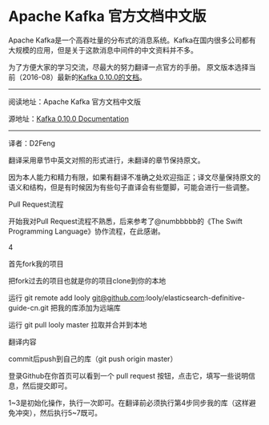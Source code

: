 # Apache Kafka 官方文档中文版

Apache Kafka是一个高吞吐量的分布式的消息系统。Kafka在国内很多公司都有大规模的应用，但是关于这款消息中间件的中文资料并不多。

为了方便大家的学习交流，尽最大的努力翻译一点官方的手册。
原文版本选择当前（2016-08）最新的[Kafka 0.10.0的文档](http://kafka.apache.org/documentation.html)。

---

阅读地址：Apache Kafka 官方文档中文版

源地址：[Kafka 0.10.0 Documentation](http://kafka.apache.org/documentation.html)

---

译者：D2Feng

翻译采用章节中英文对照的形式进行，未翻译的章节保持原文。

因为本人能力和精力有限，如果有翻译不准确之处欢迎指正；译文尽量保持原文的语义和结构，但是有时候因为有些句子直译会有些蹩脚，可能会进行一些调整。


Pull Request流程

开始我对Pull Request流程不熟悉，后来参考了@numbbbbb的《The Swift Programming Language》协作流程，在此感谢。

4



首先fork我的项目

把fork过去的项目也就是你的项目clone到你的本地

运行 git remote add looly git@github.com:looly/elasticsearch-definitive-guide-cn.git 把我的库添加为远端库

运行 git pull looly master 拉取并合并到本地

翻译内容

commit后push到自己的库（git push origin master）

登录Github在你首页可以看到一个 pull request 按钮，点击它，填写一些说明信息，然后提交即可。

1~3是初始化操作，执行一次即可。在翻译前必须执行第4步同步我的库（这样避免冲突），然后执行5~7既可。
